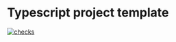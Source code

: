 # Typescript project template

[![checks](https://github.com/futtetennista/typescript-project-template/actions/workflows/checks.yml/badge.svg)](https://github.com/futtetennista/typescript-project-template/actions/workflows/checks.yml)
